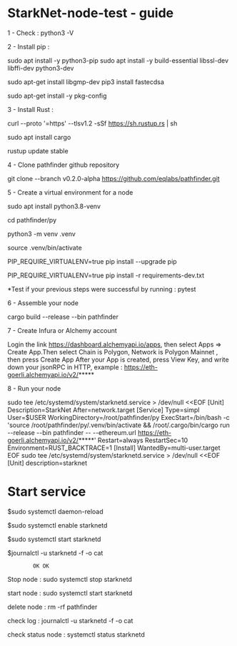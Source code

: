# StarkNet-node-test - guide
1 - Check : python3 -V

2 - Install pip :

sudo apt install -y python3-pip
sudo apt install -y build-essential libssl-dev libffi-dev python3-dev

sudo apt-get install libgmp-dev
pip3 install fastecdsa

sudo apt-get install -y pkg-config

3 - Install Rust :

curl --proto '=https' --tlsv1.2 -sSf https://sh.rustup.rs | sh

sudo apt install cargo

rustup update stable

4 - Clone pathfinder github repository 

git clone --branch v0.2.0-alpha https://github.com/eqlabs/pathfinder.git


5 - Create a virtual environment for a node

sudo apt install python3.8-venv

cd pathfinder/py

python3 -m venv .venv

source .venv/bin/activate

PIP_REQUIRE_VIRTUALENV=true pip install --upgrade pip

PIP_REQUIRE_VIRTUALENV=true pip install -r requirements-dev.txt


  *Test if your previous steps were successful by running : pytest

6 - Assemble your node

cargo build --release --bin pathfinder

7 - Create Infura or Alchemy account

Login the link https://dashboard.alchemyapi.io/apps, then select Apps ⇒ Create App.Then select Chain is Polygon, Network is Polygon Mainnet , then press Create App
       After your App is created, press View Key, and write down your jsonRPC in HTTP, example : https://eth-goerli.alchemyapi.io/v2/*****

8 -  Run your node
  
sudo tee /etc/systemd/system/starknetd.service > /dev/null <<EOF                                                                                                       [Unit]
Description=StarkNet
After=network.target
[Service]
Type=simpl
User=$USER
WorkingDirectory=/root/pathfinder/py
ExecStart=/bin/bash -c 'source /root/pathfinder/py/.venv/bin/activate && /root/.cargo/bin/cargo run --release --bin pathfinder -- --ethereum.url https://eth-goerli.alchemyapi.io/v2/*****'
Restart=always
RestartSec=10
Environment=RUST_BACKTRACE=1
[Install]
WantedBy=multi-user.target
EOF
sudo tee /etc/systemd/system/starknetd.service > /dev/null <<EOF
                                                                 [Unit]
                                                                 description=starknet
# Start service
$sudo systemctl daemon-reload
                                                                 
$sudo systemctl enable starknetd
                                                                 
$sudo systemctl start starknetd
                                                                 
$journalctl -u starknetd -f -o cat
                                                                 
            OK OK
  Stop node : sudo systemctl stop starknetd
                                                                 
  start node   : sudo systemctl start starknetd
                                                                 
  delete node  : rm -rf pathfinder
                                                                 
  check log : journalctl -u starknetd -f -o cat
                                                                 
  check status node : systemctl status starknetd
